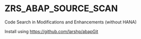 # ZRS_ABAP_SOURCE_SCAN

Code Search in Modifications and Enhancements (without HANA)

Install using https://github.com/larshp/abapGit

